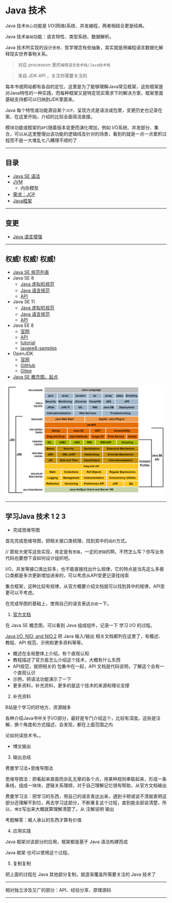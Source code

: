 # Java 技术

Java 技术`核心`功能是 I/O(网络)系统、并发编程，两者相结合更是经典。

Java 技术`基础`功能：语言特性、类型系统、数据解析。

Java 技术所实现的设计`思想`、哲学理念有些抽象，其实就是用编程语言数据化解释现实世界事物关系。

>   对应 processon 里的`编程语言技术栈/Java技术栈`

>   来自 JDK API ，关注你需要关注的

每本书或网站都有各自的定位，这里是为了能够理解Java常见框架，这些框架是对Java特性的一种实践，而每种框架又是特定现实需求下的解决方案，框架里面基础支持都可以归纳到JDK里面来。

Java 每个特性或功能源自某个`JCP`，呈现方式是语法或包里，变更历史也记录在案，在这里开始，介绍的比较全面简洁直接。

模块功能或框架的`API`随着版本变更而演化增加，例如 I/O系统、并发部分、集合，可以从这里整理出该功能的逻辑线及针对的场景，看到的就是一点一点累积过程而不是一大堆乱七八糟理不顺的了


----

##  目录
-   [Java SE 语法](j001/README.md)
-   [JVM](j002/README.md)
    -   内存模型
-   [需求：JCP](j003/README.md)
-   [Java框架](j004/README.md)

----

##  变更
-   [Java 语言增强](https://docs.oracle.com/javase/8/docs/technotes/guides/language/enhancements.html)

----

##  权威! 权威! 权威!
-   [Java SE 规范列表](https://docs.oracle.com/javase/specs/index.html)
-   Java SE 8
    -   [Java 虚拟机规范](https://docs.oracle.com/javase/specs/jvms/se8/html/index.html)
    -   [Java 语言规范](https://docs.oracle.com/javase/specs/jls/se8/html/index.html)
    -   [API](https://docs.oracle.com/javase/8/docs/api/index.html)
-   Java SE 11
    -   [Java 虚拟机规范](https://docs.oracle.com/javase/specs/jvms/se11/html/index.html)
    -   [Java 语言规范](https://docs.oracle.com/javase/specs/jls/se11/html/index.html)
    -   [API](https://docs.oracle.com/en/java/javase/11/docs/api/index.html)
-   Java EE 8
    -   [官网](https://www.oracle.com/technetwork/java/javaee/overview/index.html)
    -   [API](https://javaee.github.io/javaee-spec/javadocs/)
    -   [tutorial](https://javaee.github.io/tutorial/)
    -   [javaee8-samples](https://github.com/javaee-samples/javaee8-samples)
-   OpenJDK
    -   [官网](https://hg.openjdk.java.net/)
    -   [GitHub](https://github.com/openjdk/jdk)
    -   [Gitee]()
-   [Java SE 概念图，起点](https://docs.oracle.com/javase/8/docs/)

![20200202-185537](images/20200202-185537.png)


----

##  学习Java 技术 1 2 3

-   完成思维导图

首先完成思维导图，把相关接口类梳理，找到其中的`组织`方式。

// 那些大佬写这些实现，肯定是有`思路`，一定的`逻辑`的啊，不然怎么写？你写业务代码也要想下该如何设计组织吧。

I/O、并发等接口类比较多，也不能直接找出什么规律，它的特点是当先这么多接口类都是多次更新增加进来的，可以考虑从API变更记录找线索

集合框架，这种比较有规律，从官方概要介绍文档就可以找到其中的规律，API变更可以不考虑。

在完成导图的基础上，使用自己的语言表达`总结`一下。

1.  [官方文档](https://docs.oracle.com/javase/8/docs/)

 在 Java SE 概念图，可以看到 Java 组成组件，记录一下 学习 I/O 的过程。

[Java I/O, NIO, and NIO.2](https://docs.oracle.com/javase/8/docs/technotes/guides/io/index.html) 把 Java 输入/输出 相关文档都列在这里了，有概述、教程、API 规范、示例和更多资料等等。

-   概述在全局整体上介绍，有个直观认知
-   教程描述了官方是怎么介绍这个技术，大概有什么东西
-   API规范，就把相关的 包集中在一起，API 文档是代码说明，了解这个会有一个直观认识
-   示例，把语法功能演示了一下
-   更多资料，补充资料，更多的是这个技术的来源和理论支撑

2.  补充资料

B站是个学习的好地方，资源贼多

各种介绍Java书中关于I/O部分，最好是专门介绍这个，比较有深度。这些是注解，换个角度和方式描述，会发现，都在上面范围之内

论如何读技术书。。

-   博文输出

3.  输出总结

费曼学习法+思维导图法

思维导图法：把看起来直面而杂乱无章的各个点，用某种规则串联起来，形成一条条线，组成一块块，逻辑关系理顺，对于自己理解记忆很有帮助，从官方文档输出

费曼学习法：把学习的东西，用自己的语言表达出来，遇到卡顿或说不清就表明这部分还理解不到位，再去学习这部分，不断重复这个过程，直到能全部说清楚，所以，`博文`写出来大概就算理解清楚了。从 注解说明 输出

考题解答：被人承认的东西才算有价值

4.  应用实践

Java 框架对该部分的应用，框架都是基于 Java 语法构建而成

Java 框架 也可以使用这个过程。

5.  复制复制

把上面的过程在 Java 其他部分复制，就逐渐覆盖所需要关注的 Java 技术了

----

相对独立涉及又广的部分：API、经验分享、原理源码

---